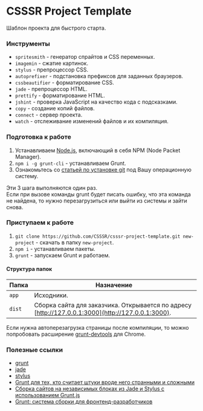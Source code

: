 # CSSSR Project Template
Шаблон проекта для быстрого старта.

### Инструменты
* `spritesmith` - генератор спрайтов и CSS переменных.
* `imagemin` - сжатие картинок.
* `stylus` - препроцессор CSS.
* `autoprefixer` - подстановка префиксов для заданных браузеров.
* `cssbeautifier` - форматирование CSS.
* `jade` - препроцессор HTML.
* `prettify` - форматирование HTML.
* `jshint` - проверка JavaScript на качество кода с подсказками.
* `copy` - создание копий файлов.
* `connect` - сервер проекта.
* `watch` - отслеживание изменений файлов и их компиляция.


### Подготовка к работе
1. Устанавливаем [Node.js](http://nodejs.org/download/), включающий в себя NPM (Node Packet Manager).
2. `npm i -g grunt-cli` - устанавливаем Grunt.
3. Ознакомьтесь со [статьей по установке git](http://git-scm.com/book/ru/Введение-Установка-Git) под Вашу операционную систему.

Эти 3 шага выполняются один раз.<br>
Если при вызове команды grunt будет писать ошибку, что эта команда не найдена, то нужно перезагрузиться или выйти из системы и зайти снова.


### Приступаем к работе
1. `git clone https://github.com/CSSSR/csssr-project-template.git new-project` - cкачать в папку `new-project`.
2. `npm i` - устанавливаем пакеты.
3. `grunt` - запускаем Grunt и работаем.

#### Структура папок

Папка | Назначение
--- | ---
`app` | Исходники.
`dist` | Сборка сайта для заказчика. Открывается по адресу [http://127.0.0.1:3000](http://127.0.0.1:3000).

Если нужна автоперезагрузка страницы после компиляции, то можно попробовать расширение [grunt-devtools](https://github.com/vladikoff/grunt-devtools) для Chrome.


### Полезные ссылки
* [grunt](http://gruntjs.com/)
* [jade](http://jade-lang.com/)
* [stylus](http://learnboost.github.io/stylus/)
* [Grunt для тех, кто считает штуки вроде него странными и сложными](http://frontender.info/grunt-is-not-weird-and-hard/)
* [Сборка сайтов на независимых блоках из Jade и Stylus с использованием Grunt.js](http://oleggromov.com/slides/independent-blocks-assemble/)
* [Grunt: система сборки для фронтенд-разработчиков](http://sapegin.ru/pres/grunt/)
